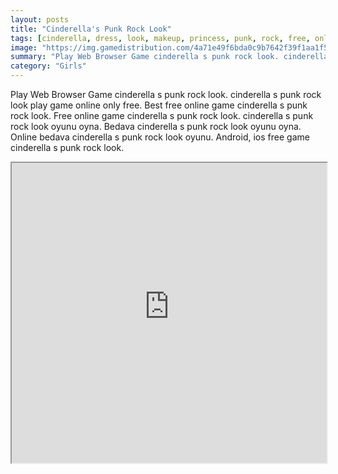 ```yaml
---
layout: posts
title: "Cinderella's Punk Rock Look"
tags: [cinderella, dress, look, makeup, princess, punk, rock, free, online, games, oyna, game, free, games, play, play, games]
image: "https://img.gamedistribution.com/4a71e49f6bda0c9b7642f39f1aa1f567.jpg"
summary: "Play Web Browser Game cinderella s punk rock look. cinderella s punk rock look play game online only free. Best free online game cinderella s punk rock look. Free online game cinderella s punk rock look. cinderella s punk rock look oyunu oyna. Bedava cinderella s punk rock look oyunu oyna. Online bedava cinderella s punk rock look oyunu. Android, ios free game cinderella s punk rock look."
category: "Girls"
---
```


Play Web Browser Game cinderella s punk rock look. cinderella s punk rock look play game online only free. Best free online game cinderella s punk rock look. Free online game cinderella s punk rock look. cinderella s punk rock look oyunu oyna. Bedava cinderella s punk rock look oyunu oyna. Online bedava cinderella s punk rock look oyunu. Android, ios free game cinderella s punk rock look.

<iframe width="100%" height="480px;" src="https://flash.gamedistribution.com?game=4a71e49f6bda0c9b7642f39f1aa1f567"></iframe>